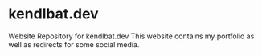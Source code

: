 # kendlbat.dev
Website Repository for kendlbat.dev
This website contains my portfolio as well as redirects for some social media.
